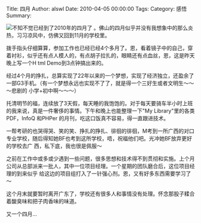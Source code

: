 Title: 四月
Author: alswl
Date: 2010-04-05 00:00:00
Tags: 
Category: 感悟
Summary: 

![](http://upload-log4d.qiniudn.com/2010/04/april_flower.jpg)不知不觉已经到了2010年的四月了
。佛山的四月似乎并没有我想象中的那么炎热，习习凉风中，仿佛又回到11月的学校里。

拨手指头仔细算算，参加工作也已经已经4个多月了。恩，看着镜子中的自己，穿着衬衫，似乎还有点人模人的，有点胡子拉扎的，眼睛还有点血丝，恩，这是昨天晚上写一个H
tml Demo到3点钟搞出来的。

经过4个月的挣扎，总算实现了22年以来的一个梦想，实现了经济独立，还盈余了一部G3手机。（有一个梦想永远也实现不了了，就是得一个三好生或者文明生～～～悲剧的
小学+初中啊～～～）

托清明节的福，连续放了3天假，每天睡的我饱饱的。对于每天要骑车半小时上班的我来说，真是一件奢侈的事情。下午和晚上也能整理一下"My
Library"里的各类PDF，InfoQ 和PHPer 的月刊，吃这口饭真不容易，得一直跟进技术。

一帮考研的也哭得哭、笑的笑、挣扎的挣扎、徘徊的徘徊，M考到一所广西的对口专业学校，随后得知她BF也考到这所学校，唔，祝福他们吧。光冲她BF放弃更好的学校去广
西，私下底，我也很是佩服～

之前在工作中或多或少遇到一些问题，很多思想和技术得不到贯彻和实施。上个月公司从总部派来一批人，其中一位项目经理。一个星期的团队磨合后，这位项目经理的到来似乎
给这边的项目组打入了一针强心剂。恩，又有好多东西需要学习了～

这个月末就要暂时离开广东了，学校还有很多人和事情没有处理。怀念那股子糅合着酸臭味和把子肉香味的味道。

又一个四月…

